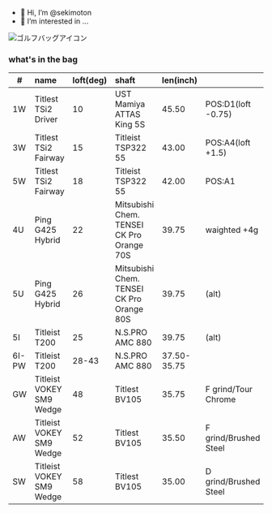 - 👋 Hi, I’m @sekimoton
- 👀 I’m interested in ...

![ゴルフバッグアイコン](https://user-images.githubusercontent.com/112854810/192196038-e6b869aa-4e89-42dc-ba3e-787f55b8d68e.png)
### what's in the bag
|#|name|loft(deg)|shaft|len(inch)||
|--|:---|:---|:---|:---|:---|
|1W|Titlest TSi2 Driver|10|UST Mamiya ATTAS King 5S|45.50|POS:D1(loft -0.75)|
|3W|Titlest TSi2 Fairway|15|Titleist TSP322 55|43.00|POS:A4(loft +1.5)|
|5W|Titlest TSi2 Fairway|18|Titleist TSP322 55|42.00|POS:A1|
|4U|Ping G425 Hybrid|22|Mitsubishi Chem. TENSEI CK Pro Orange 70S|39.75|waighted +4g|
|5U|Ping G425 Hybrid|26|Mitsubishi Chem. TENSEI CK Pro Orange 80S|39.75|(alt)|
|5I|Titleist T200|25|N.S.PRO AMC 880|39.75|(alt)|
|6I-PW|Titleist T200|28-43|N.S.PRO AMC 880|37.50-35.75||
|GW|Titleist VOKEY SM9 Wedge|48|Titlest BV105|35.75|F grind/Tour Chrome|
|AW|Titleist VOKEY SM9 Wedge|52|Titlest BV105|35.50|F grind/Brushed Steel|
|SW|Titleist VOKEY SM9 Wedge|58|Titlest BV105|35.00|D grind/Brushed Steel|
<!---
sekimoton/sekimoton is a ✨ special ✨ repository because its `README.md` (this file) appears on your GitHub profile.
You can click the Preview link to take a look at your changes.
--->
